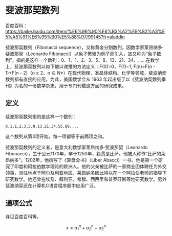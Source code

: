 # 斐波那契数列

百度百科：https://baike.baidu.com/item/%E6%96%90%E6%B3%A2%E9%82%A3%E5%A5%91%E6%95%B0%E5%88%97/99145?fr=aladdin

斐波那契数列（Fibonacci sequence），又称黄金分割数列，因数学家莱昂纳多·斐波那契（Leonardo Fibonacci）以兔子繁殖为例子而引入，故又称为“兔子数列”，指的是这样一个数列：0、1、1、2、3、5、8、13、21、34、……在数学上，斐波那契数列以如下被以递推的方法定义：F(0)=0，F(1)=1, F(n)=F(n - 1)+F(n - 2)（n ≥ 2，n ∈ N*）在现代物理、准晶体结构、化学等领域，斐波纳契数列都有直接的应用，为此，美国数学会从 1963 年起出版了以《斐波纳契数列季刊》为名的一份数学杂志，用于专门刊载这方面的研究成果。

## 定义
斐波那契数列指的是这样一个数列：  
```
0,1,1,2,3,5,8,13,21,34,55,89,...
```

这个数列从第3项开始，每一项都等于前两项之和。

斐波那契数列的定义者，是意大利数学家莱昂纳多·斐波那契（Leonardo Fibonacci），生于公元1170年，卒于1250年，籍贯是比萨。他被人称作“比萨的莱昂纳多”。1202年，他撰写了《算盘全书》（Liber Abacci）一书。他是第一个研究了印度和阿拉伯数学理论的欧洲人。他的父亲被比萨的一家商业团体聘任为外交领事，派驻地点于阿尔及利亚地区，莱昂纳多因此得以在一个阿拉伯老师的指导下研究数学。他还曾在埃及、叙利亚、希腊、西西里和普罗旺斯等地研究数学。另外斐波纳契还在计算机C语言程序题中应用广泛。


## 通项公式
详见百度百科等。



$$x = a_{1}^n + a_{2}^n + a_{3}^n$$
